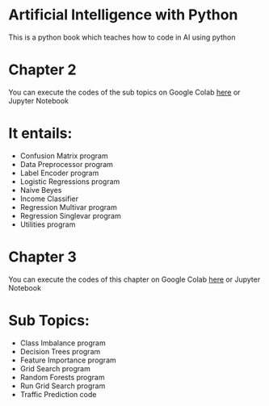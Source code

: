 # Artificial Intelligence with Python
This is a python book which teaches how to code in AI using python
# Chapter 2
You can execute the codes of the sub topics on Google Colab [here](https://colab.research.google.com/drive/15G7GaIfzIV4lEhacqWFlOrIcEKq8FKTC) or Jupyter Notebook
# It entails:
- Confusion Matrix program
- Data Preprocessor program
- Label Encoder program
- Logistic Regressions program
- Naive Beyes
- Income Classifier
- Regression Multivar program
- Regression Singlevar program
- Utilities program

# Chapter 3
You can execute the codes of this chapter on Google Colab [here]( https://colab.research.google.com/drive/1RW-evgTjz6gq8TgXappiwD3m8nOWg02J) or Jupyter Notebook
# Sub Topics:
 - Class Imbalance program
 - Decision Trees program
 - Feature Importance program
 - Grid Search program
 - Random Forests program
 - Run Grid Search program
 - Traffic Prediction code
